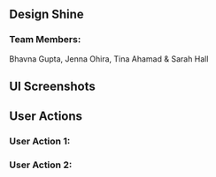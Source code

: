 ## Design Shine

### Team Members:

Bhavna Gupta, Jenna Ohira, Tina Ahamad & Sarah Hall

## UI Screenshots



## User Actions



### User Action 1:


### User Action 2:
